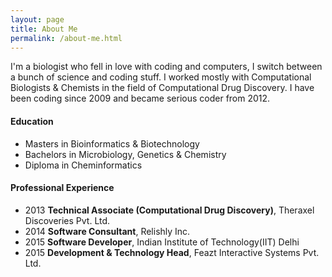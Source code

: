 ```yaml
---
layout: page
title: About Me
permalink: /about-me.html
---
```



I'm a biologist who fell in love with coding and computers, I switch between a bunch of science and coding stuff.
I worked mostly with Computational Biologists & Chemists in the field of Computational Drug Discovery. I have been coding since 2009 and became serious coder from 2012.

#### Education
- Masters in Bioinformatics & Biotechnology
- Bachelors in Microbiology, Genetics & Chemistry
- Diploma in Cheminformatics


#### Professional Experience
- 2013 **Technical Associate (Computational Drug Discovery)**, Theraxel Discoveries Pvt. Ltd.
- 2014 **Software Consultant**, Relishly Inc.
- 2015 **Software Developer**, Indian Institute of Technology(IIT) Delhi
- 2015 **Development & Technology Head**, Feazt Interactive Systems Pvt. Ltd.
